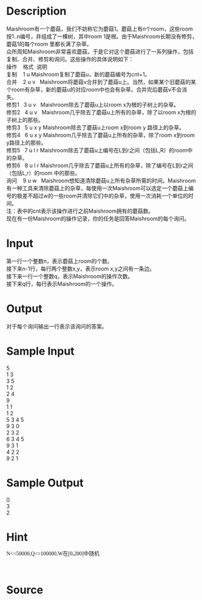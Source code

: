 
# Description

<div class="content"><div>Maishroom有一个蘑菇，我们不妨称它为蘑菇1。蘑菇上有n个room，这些room按1..n编号，并组成了一棵树，其中room 1是根。由于Maishroom长期没有修剪，蘑菇1的每个room 里都长满了杂草。</div>
<div>众所周知Maishroom非常喜欢蘑菇，于是它对这个蘑菇进行了一系列操作，包括复制、合并、修剪和询问。这些操作的具体说明如下：</div>
<div>操作<span class="Apple-tab-span" style="white-space:pre">	</span>格式<span class="Apple-tab-span" style="white-space:pre">	</span>说明</div>
<div>复制<span class="Apple-tab-span" style="white-space:pre">	</span>1 u<span class="Apple-tab-span" style="white-space:pre">	</span>Maishroom复制了蘑菇u，新的蘑菇编号为cnt+1。</div>
<div>合并<span class="Apple-tab-span" style="white-space:pre">	</span>2 u v<span class="Apple-tab-span" style="white-space:pre">	</span>Maishroom将蘑菇v合并到了蘑菇u上。当然，如果某个旧蘑菇的某个room有杂草，新的蘑菇u的对应room中也会有杂草。合并完后蘑菇v不会消失。</div>
<div>修剪1<span class="Apple-tab-span" style="white-space:pre">	</span>3 u v<span class="Apple-tab-span" style="white-space:pre">	</span>Maishroom除去了蘑菇u上以room x为根的子树上的杂草。</div>
<div>修剪2<span class="Apple-tab-span" style="white-space:pre">	</span>4 u v<span class="Apple-tab-span" style="white-space:pre">	</span>Maishroom几乎除去了蘑菇u上所有的杂草，除了以room x为根的子树上的那些。</div>
<div>修剪3<span class="Apple-tab-span" style="white-space:pre">	</span>5 u x y<span class="Apple-tab-span" style="white-space:pre">	</span>Maishroom除去了蘑菇u上room x到room y 路径上的杂草。</div>
<div>修剪4<span class="Apple-tab-span" style="white-space:pre">	</span>6 u x y<span class="Apple-tab-span" style="white-space:pre">	</span>Maishroom几乎除去了蘑菇u上所有的杂草，除了room x到room y路径上的那些。</div>
<div>修剪5<span class="Apple-tab-span" style="white-space:pre">	</span>7 u l r<span class="Apple-tab-span" style="white-space:pre">	</span>Maishroom除去了蘑菇u上编号在L到r之间（包括L,R）的room中的杂草。</div>
<div>修剪6<span class="Apple-tab-span" style="white-space:pre">	</span>8 u l r<span class="Apple-tab-span" style="white-space:pre">	</span>Maishroom几乎除去了蘑菇u上所有的杂草，除了编号在L到r之间（包括L,r）的room 中的那些。</div>
<div>询问<span class="Apple-tab-span" style="white-space:pre">	</span>9 u w<span class="Apple-tab-span" style="white-space:pre">	</span>Maishroom想知道清除蘑菇u上所有杂草所需的时间。Maishroom有一种工具来清除蘑菇上的杂草，每使用一次Maishroom可以选定一个蘑菇上编号的极差不超过w的一些room并清除它们中的杂草，使用一次消耗一个单位的时间。</div>
<div>注：表中的cnt表示该操作进行之前Maishroom拥有的蘑菇数。</div>
<div>现在有一份Maishroom的操作记录，你的任务是回答Maishroom的每个询问。</div>
<div></div>
<p></p></div>

# Input

<div class="content"><div>第一行一个整数n，表示蘑菇上room的个数。</div>
<div>接下来n-1行，每行两个整数x,y，表示room x,y之间有一条边。</div>
<div>接下来一行一个整数q，表示Maishroom的操作次数。</div>
<div>接下来q行，每行表示Maishroom的一个操作。</div>
<p></p></div>

# Output

<div class="content"><div>对于每个询问输出一行表示该询问的答案。</div>
<div></div>
<p></p></div>

# Sample Input

<div class="content"><span class="sampledata">5<br/>
1 3<br/>
3 5<br/>
1 2<br/>
2 4<br/>
9<br/>
1 1<br/>
1 2<br/>
5 3 4 5<br/>
9 3 0<br/>
2 3 2<br/>
6 3 4 5<br/>
9 3 1<br/>
4 2 2<br/>
9 2 1<br/>
</span></div>

# Sample Output

<div class="content"><span class="sampledata">0<br/>
3<br/>
2<br/>
</span></div>

# Hint

<div class="content"><p></p><p class="MsoNormal" style="text-align:justify;text-justify:inter-ideograph"><span lang="EN-US" style="font-size:10.5pt;line-height:115%;font-family:微软雅黑;&lt;br /&gt;
mso-bidi-font-family:微软雅黑">N&lt;=50000,Q&lt;=100000,W</span><span style="font-size:10.5pt;line-height:115%;font-family:微软雅黑;mso-bidi-font-family:&lt;br /&gt;
微软雅黑">在<span lang="EN-US">[0,200]</span>中随机<span lang="EN-US"><o:p></o:p></span></span></p><br/>
<p></p><p></p></div>

# Source

<div class="content"><p><a href="problemset.php?search="></a></p></div>

